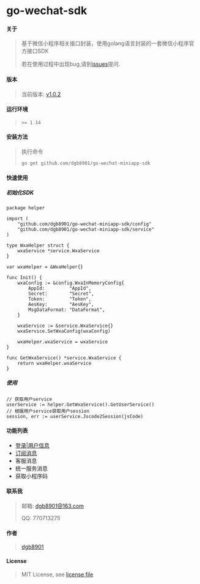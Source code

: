 # go-wechat-sdk

#### 关于

> 基于微信小程序相关接口封装，使用golang语言封装的一套微信小程序官方接口SDK
>
> 若在使用过程中出现bug,请到[issues](https://github.com/dgb8901/go-wechat-sdk/issues)提问.

#### 版本

> 当前版本: [v1.0.2](https://github.com/dgb8901/go-wechat-sdk/releases/tag/v1.0.2)

#### 运行环境

> `>= 1.14`

#### 安装方法

> 执行命令
>
> `go get github.com/dgb8901/go-wechat-miniapp-sdk`

#### 快速使用

##### 初始化SDK

```golang
package helper

import (
	"github.com/dgb8901/go-wechat-miniapp-sdk/config"
	"github.com/dgb8901/go-wechat-miniapp-sdk/service"
)

type WxaHelper struct {
	wxaService *service.WxaService
}

var wxaHelper = &WxaHelper{}

func Init() {
	wxaConfig := &config.WxaInMemoryConfig{
		AppId:         "AppId",
		Secret:        "Secret",
		Token:         "Token",
		AesKey:        "AesKey",
		MsgDataFormat: "DataFormat",
	}

	wxaService := &service.WxaService{}
	wxaService.SetWxaConfig(wxaConfig)

	wxaHelper.wxaService = wxaService
}

func GetWxaService() *service.WxaService {
	return wxaHelper.wxaService
}

```

##### 使用

```golang
// 获取用户service
userService := helper.GetWxaService().GetUserService()
// 根据用户service获取用户session
session, err := userService.Jscode2Session(jsCode)
```

#### 功能列表

* [登录|用户信息](https://github.com/dgb8901/go-wechat-miniapp-sdk/blob/main/service/user_service.go)
* [订阅消息](https://github.com/dgb8901/go-wechat-miniapp-sdk/blob/main/service/subscribe_msg_service.go)
* 客服消息
* 统一服务消息
* 获取小程序码

#### 联系我

> 邮箱: dgb8901@163.com
>
> QQ: 770713275

#### 作者

> [dgb8901](https://github.com/dgb8901)

#### License

> MIT License, see [license file](https://github.com/dgb8901/go-wechat-miniapp-sdk/blob/main/License)
